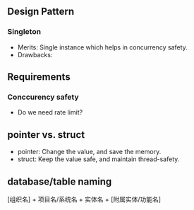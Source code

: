 ## Design Pattern
### Singleton
- Merits: Single instance which helps in concurrency safety.
- Drawbacks: 

## Requirements
### Conccurency safety
- Do we need rate limit?

## pointer vs. struct
- pointer: Change the value, and save the memory.
- struct: Keep the value safe, and maintain thread-safety.

## database/table naming
[组织名] + 项目名/系统名 + 实体名 + [附属实体/功能名]